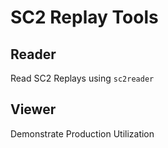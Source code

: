 # SC2 Replay Tools

## Reader

Read SC2 Replays using `sc2reader`

## Viewer

Demonstrate Production Utilization